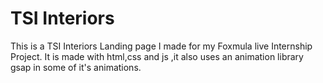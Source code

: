 # TSI Interiors
This is a TSI Interiors  Landing page I made for my Foxmula live Internship Project. It is made with html,css and  js ,it also uses an animation library gsap in some of it's animations.

